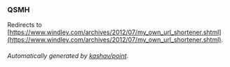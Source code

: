 ### QSMH

Redirects to [https://www.windley.com/archives/2012/07/my_own_url_shortener.shtml](https://www.windley.com/archives/2012/07/my_own_url_shortener.shtml).

###### Automatically generated by [kashav/point](https://github.com/kashav/point).
